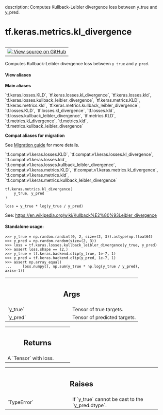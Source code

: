 description: Computes Kullback-Leibler divergence loss between y_true and y_pred.

<div itemscope itemtype="http://developers.google.com/ReferenceObject">
<meta itemprop="name" content="tf.keras.metrics.kl_divergence" />
<meta itemprop="path" content="Stable" />
</div>

# tf.keras.metrics.kl_divergence

<!-- Insert buttons and diff -->

<table class="tfo-notebook-buttons tfo-api nocontent" align="left">
<td>
  <a target="_blank" href="https://github.com/keras-team/keras/tree/v2.7.0/keras/losses.py#L1848-L1886">
    <img src="https://www.tensorflow.org/images/GitHub-Mark-32px.png" />
    View source on GitHub
  </a>
</td>
</table>



Computes Kullback-Leibler divergence loss between `y_true` and `y_pred`.

<section class="expandable">
  <h4 class="showalways">View aliases</h4>
  <p>
<b>Main aliases</b>
<p>`tf.keras.losses.KLD`, `tf.keras.losses.kl_divergence`, `tf.keras.losses.kld`, `tf.keras.losses.kullback_leibler_divergence`, `tf.keras.metrics.KLD`, `tf.keras.metrics.kld`, `tf.keras.metrics.kullback_leibler_divergence`, `tf.losses.KLD`, `tf.losses.kl_divergence`, `tf.losses.kld`, `tf.losses.kullback_leibler_divergence`, `tf.metrics.KLD`, `tf.metrics.kl_divergence`, `tf.metrics.kld`, `tf.metrics.kullback_leibler_divergence`</p>

<b>Compat aliases for migration</b>
<p>See
<a href="https://www.tensorflow.org/guide/migrate">Migration guide</a> for
more details.</p>
<p>`tf.compat.v1.keras.losses.KLD`, `tf.compat.v1.keras.losses.kl_divergence`, `tf.compat.v1.keras.losses.kld`, `tf.compat.v1.keras.losses.kullback_leibler_divergence`, `tf.compat.v1.keras.metrics.KLD`, `tf.compat.v1.keras.metrics.kl_divergence`, `tf.compat.v1.keras.metrics.kld`, `tf.compat.v1.keras.metrics.kullback_leibler_divergence`</p>
</p>
</section>

<pre class="devsite-click-to-copy prettyprint lang-py tfo-signature-link">
<code>tf.keras.metrics.kl_divergence(
    y_true, y_pred
)
</code></pre>



<!-- Placeholder for "Used in" -->

`loss = y_true * log(y_true / y_pred)`

See: https://en.wikipedia.org/wiki/Kullback%E2%80%93Leibler_divergence

#### Standalone usage:



```
>>> y_true = np.random.randint(0, 2, size=(2, 3)).astype(np.float64)
>>> y_pred = np.random.random(size=(2, 3))
>>> loss = tf.keras.losses.kullback_leibler_divergence(y_true, y_pred)
>>> assert loss.shape == (2,)
>>> y_true = tf.keras.backend.clip(y_true, 1e-7, 1)
>>> y_pred = tf.keras.backend.clip(y_pred, 1e-7, 1)
>>> assert np.array_equal(
...     loss.numpy(), np.sum(y_true * np.log(y_true / y_pred), axis=-1))
```

<!-- Tabular view -->
 <table class="responsive fixed orange">
<colgroup><col width="214px"><col></colgroup>
<tr><th colspan="2"><h2 class="add-link">Args</h2></th></tr>

<tr>
<td>
`y_true`
</td>
<td>
Tensor of true targets.
</td>
</tr><tr>
<td>
`y_pred`
</td>
<td>
Tensor of predicted targets.
</td>
</tr>
</table>



<!-- Tabular view -->
 <table class="responsive fixed orange">
<colgroup><col width="214px"><col></colgroup>
<tr><th colspan="2"><h2 class="add-link">Returns</h2></th></tr>
<tr class="alt">
<td colspan="2">
A `Tensor` with loss.
</td>
</tr>

</table>



<!-- Tabular view -->
 <table class="responsive fixed orange">
<colgroup><col width="214px"><col></colgroup>
<tr><th colspan="2"><h2 class="add-link">Raises</h2></th></tr>

<tr>
<td>
`TypeError`
</td>
<td>
If `y_true` cannot be cast to the `y_pred.dtype`.
</td>
</tr>
</table>

